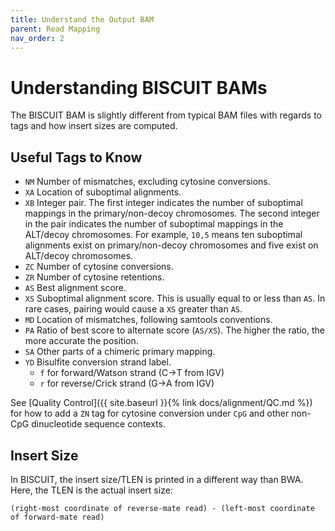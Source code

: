 ```yaml
---
title: Understand the Output BAM
parent: Read Mapping
nav_order: 2
---
```


# Understanding BISCUIT BAMs

The BISCUIT BAM is slightly different from typical BAM files with regards to
tags and how insert sizes are computed.

## Useful Tags to Know

  - `NM` Number of mismatches, excluding cytosine conversions.
  - `XA` Location of suboptimal alignments.
  - `XB` Integer pair. The first integer indicates the number of suboptimal
  mappings in the primary/non-decoy chromosomes. The second integer in the pair
  indicates the number of suboptimal mappings in the ALT/decoy chromosomes. For
  example, `10,5` means ten suboptimal alignments exist on primary/non-decoy
  chromosomes and five exist on ALT/decoy chromosomes.
  - `ZC` Number of cytosine conversions.
  - `ZR` Number of cytosine retentions.
  - `AS` Best alignment score.
  - `XS` Suboptimal alignment score. This is usually equal to or less than `AS`.
  In rare cases, pairing would cause a `XS` greater than `AS`.
  - `MD` Location of mismatches, following samtools conventions.
  - `PA` Ratio of best score to alternate score (`AS/XS`). The higher the ratio,
  the more accurate the position.
  - `SA` Other parts of a chimeric primary mapping.
  - `YD` Bisulfite conversion strand label.
    - `f` for forward/Watson strand (C&#8594;T from IGV)
    - `r` for reverse/Crick strand (G&#8594;A from IGV)

See [Quality Control]({{ site.baseurl }}{% link docs/alignment/QC.md %})
for how to add a `ZN` tag for cytosine conversion under `CpG` and other non-CpG
dinucleotide sequence contexts.

## Insert Size

In BISCUIT, the insert size/TLEN is printed in a different way than BWA. Here,
the TLEN is the actual insert size:

```
(right-most coordinate of reverse-mate read) - (left-most coordinate of forward-mate read)
```
